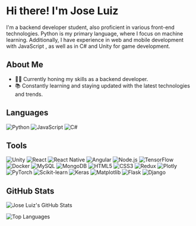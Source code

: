 # Hi there! I'm Jose Luiz 

I'm a backend developer student, also proficient in various front-end technologies. Python is my primary language, where I focus on machine learning. Additionally, I have experience in web and mobile development with JavaScript , as well as in C# and Unity for game development.

## About Me

- 👨‍💻 Currently honing my skills as a backend developer.
- 📚 Constantly learning and staying updated with the latest technologies and trends.

## Languages

<div style="display: inline_block">
    <img alt="Python" src="https://img.shields.io/badge/Python-3670A0?style=for-the-badge&logo=python&logoColor=ffdd54" />
    <img alt="JavaScript" src="https://img.shields.io/badge/JavaScript-F7DF1E?style=for-the-badge&logo=javascript&logoColor=black" />
    <img alt="C#" src="https://img.shields.io/badge/C%23-5f4f7f?style=for-the-badge&logo=c-sharp&logoColor=white" />
</div>

## Tools

<div style="display: inline_block">
    <img alt="Unity" src="https://img.shields.io/badge/Unity-100000?style=for-the-badge&logo=unity&logoColor=white" />
    <img alt="React" src="https://img.shields.io/badge/React-20232A?style=for-the-badge&logo=react&logoColor=61DAFB" />
    <img alt="React Native" src="https://img.shields.io/badge/React_Native-20232A?style=for-the-badge&logo=react&logoColor=61DAFB" />
    <img alt="Angular" src="https://img.shields.io/badge/Angular-DD0031?style=for-the-badge&logo=angular&logoColor=white" />
    <img alt="Node.js" src="https://img.shields.io/badge/Node.js-43853D?style=for-the-badge&logo=node.js&logoColor=white" />
    <img alt="TensorFlow" src="https://img.shields.io/badge/TensorFlow-%23FF6F00.svg?style=for-the-badge&logo=TensorFlow&logoColor=white" />
    <img alt="Docker" src="https://img.shields.io/badge/Docker-%230db7ed.svg?style=for-the-badge&logo=docker&logoColor=white" />
    <img alt="MySQL" src="https://img.shields.io/badge/MySQL-204d69?style=for-the-badge&logo=mysql&logoColor=white" />
    <img alt="MongoDB" src="https://img.shields.io/badge/MongoDB-%234ea94b.svg?style=for-the-badge&logo=mongodb&logoColor=white" />
    <img alt="HTML5" src="https://img.shields.io/badge/HTML5-239120?style=for-the-badge&logo=html5&logoColor=white" />
    <img alt="CSS3" src="https://img.shields.io/badge/CSS3-3498DB?&style=for-the-badge&logo=css3&logoColor=white" />
    <img alt="Redux" src="https://img.shields.io/badge/Redux-593D88?style=for-the-badge&logo=redux&logoColor=white" />
    <img alt="Plotly" src="https://img.shields.io/badge/Plotly-%233F4F75.svg?style=for-the-badge&logo=plotly&logoColor=white" />
    <img alt="PyTorch" src="https://img.shields.io/badge/PyTorch-%23EE4C2C.svg?style=for-the-badge&logo=PyTorch&logoColor=white" />
    <img alt="Scikit-learn" src="https://img.shields.io/badge/scikit--learn-%23F7931E.svg?style=for-the-badge&logo=scikit-learn&logoColor=white" />
    <img alt="Keras" src="https://img.shields.io/badge/Keras-%23D00000.svg?style=for-the-badge&logo=Keras&logoColor=white" />
    <img alt="Matplotlib" src="https://img.shields.io/badge/Matplotlib-%23ffffff.svg?style=for-the-badge&logo=Matplotlib&logoColor=black" />
    <img alt="Flask" src="https://img.shields.io/badge/Flask-%23000.svg?style=for-the-badge&logo=flask&logoColor=white" />
    <img alt="Django" src="https://img.shields.io/badge/Django-%23092E20.svg?style=for-the-badge&logo=django&logoColor=white" />
</div>

## GitHub Stats

![Jose Luiz's GitHub Stats](https://github-readme-stats.vercel.app/api?username=JoseLuizjl&show_icons=true&theme=tokyonight)

![Top Languages](https://github-readme-stats.vercel.app/api/top-langs/?username=JoseLuizjl&layout=compact)

